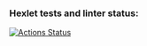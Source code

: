 ### Hexlet tests and linter status:
[![Actions Status](https://github.com/EdgeToLife/rails-project-63/actions/workflows/hexlet-check.yml/badge.svg)](https://github.com/EdgeToLife/rails-project-63/actions)